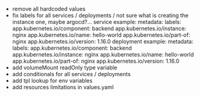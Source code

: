  - remove all hardcoded values
 - fix labels for all services / deployments / not sure what is creating the instance one, maybe argocd?... 
    service example:
      metadata:
        labels:
          app.kubernetes.io/component: backend
          app.kubernetes.io/instance: nginx
          app.kubernetes.io/name: hello-world
          app.kubernetes.io/part-of: nginx
          app.kubernetes.io/version: 1.16.0
    deployment example:
    metadata:
      labels:
        app.kubernetes.io/component: backend
        app.kubernetes.io/instance: nginx
        app.kubernetes.io/name: hello-world
        app.kubernetes.io/part-of: nginx
        app.kubernetes.io/version: 1.16.0
- add volumeMount readOnly type variable
- add conditionals for all services / deployments
- add tpl lookup for env variables
- add resources limitations in values.yaml